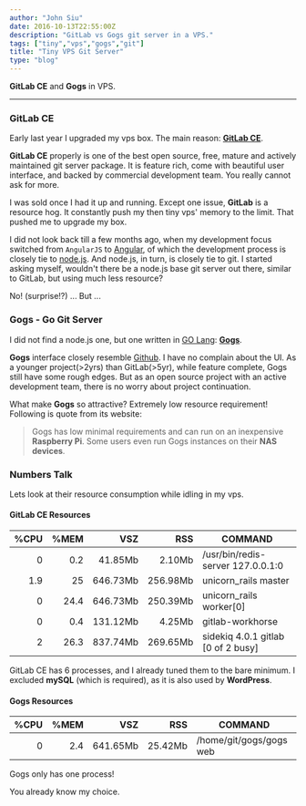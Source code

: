 ```yaml
---
author: "John Siu"
date: 2016-10-13T22:55:00Z
description: "GitLab vs Gogs git server in a VPS."
tags: ["tiny","vps","gogs","git"]
title: "Tiny VPS Git Server"
type: "blog"
---
```


__GitLab CE__ and __Gogs__ in VPS.

<!--more-->

---

### GitLab CE

Early last year I upgraded my vps box. The main reason: __[GitLab CE](//about.gitlab.com/features/#community)__.

__GitLab CE__ properly is one of the best open source, free, mature and actively maintained git server package. It is feature rich, come with beautiful user interface, and backed by commercial development team. You really cannot ask for more.

I was sold once I had it up and running. Except one issue, __GitLab__ is a resource hog. It constantly push my then tiny vps' memory to the limit. That pushed me to upgrade my box.

I did not look back till a few months ago, when my development focus switched from `AngularJS` to [Angular](//angular.io), of which the development process is closely tie to [node.js](//nodejs.org). And node.js, in turn, is closely tie to git. I started asking myself, wouldn't there be a node.js base git server out there, similar to GitLab, but using much less resource?

No! (surprise!?) ... But ...

### Gogs - Go Git Server

I did not find a node.js one, but one written in [GO Lang](//golang.org): __[Gogs](//gogs.io)__.

__Gogs__ interface closely resemble [Github](//github.com). I have no complain about the UI. As a younger project(>2yrs) than GitLab(>5yr), while feature complete, Gogs still have some rough edges. But as an open source project with an active development team, there is no worry about project continuation.

What make __Gogs__ so attractive? Extremely low resource requirement! Following is quote from its website:

> Gogs has low minimal requirements and can run on an inexpensive __Raspberry Pi__. Some users even run Gogs instances on their __NAS devices__.

### Numbers Talk

Lets look at their resource consumption while idling in my vps.

#### GitLab CE Resources

|%CPU|%MEM|VSZ|RSS|COMMAND|
|---:|---:|---:|---:|---|
|0|0.2|41.85Mb|2.10Mb|/usr/bin/redis-server 127.0.0.1:0|
|1.9|25|646.73Mb|256.98Mb|unicorn_rails master|
|0|24.4|646.73Mb|250.39Mb|unicorn_rails worker[0]|
|0|0.4|131.12Mb|4.25Mb|gitlab-workhorse|
|2|26.3|837.74Mb|269.65Mb|sidekiq 4.0.1 gitlab [0 of 2 busy]|

GitLab CE has 6 processes, and I already tuned them to the bare minimum. I excluded __mySQL__ (which is required), as it is also used by __WordPress__.

#### Gogs Resources

|%CPU|%MEM|VSZ|RSS|COMMAND|
|---:|---:|---:|---:|---|
|0|2.4|641.65Mb|25.42Mb|/home/git/gogs/gogs web|

Gogs only has one process!

You already know my choice.
